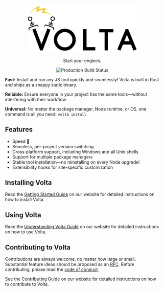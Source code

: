 <p align="center">
  <a href="https://www.volta.sh/">
    <img alt="Volta" src="./volta.jpg?raw=true" width="360">
  </a>
</p>

<p align="center">
  Start your engines.
</p>

<p align="center">
  <img alt="Production Build Status" src="https://github.com/volta-cli/volta/workflows/Production/badge.svg" />
  <a href="https://github.com/volta-cli/volta/actions?query=workflow%3ATest"
    <img alt="Test Status" src="https://github.com/volta-cli/volta/workflows/Test/badge.svg" />
  </a>
</p>

**Fast:** Install and run any JS tool quickly and seamlessly! Volta is built in Rust and ships as a snappy static binary.

**Reliable:** Ensure everyone in your project has the same tools—without interfering with their workflow.

**Universal:** No matter the package manager, Node runtime, or OS, one command is all you need: `volta install`.

## Features

- Speed 🚀
- Seamless, per-project version switching
- Cross-platform support, including Windows and all Unix shells
- Support for multiple package managers
- Stable tool installation—no reinstalling on every Node upgrade!
- Extensibility hooks for site-specific customization

## Installing Volta

Read the [Getting Started Guide](https://docs.volta.sh/guide/getting-started) on our website for detailed instructions on how to install Volta.

## Using Volta

Read the [Understanding Volta Guide](https://docs.volta.sh/guide/understanding) on our website for detailed instructions on how to use Volta.

## Contributing to Volta

Contributions are always welcome, no matter how large or small. Substantial feature ideas should be proposed as an [RFC](https://github.com/volta-cli/rfcs). Before contributing, please read the [code of conduct](CODE_OF_CONDUCT.md).

See the [Contributing Guide](https://docs.volta.sh/contributing/) on our website for detailed instructions on how to contribute to Volta.
